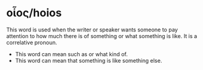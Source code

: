 # οἷος/hoios
This word is used when the writer or speaker wants someone to pay attention to how much there is of something or what something is like. It is a correlative pronoun.

* This word can mean such as or what kind of.
* This word can mean that something is like something else.
